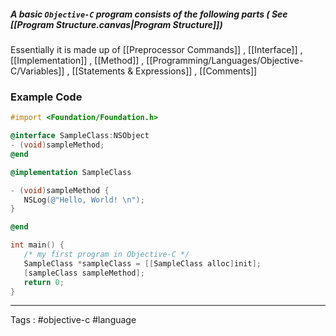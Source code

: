##### A basic `Objective-C` program consists of the following parts ( See [[Program Structure.canvas|Program Structure]])

Essentially it is made up of [[Preprocessor Commands]] , [[Interface]] , [[Implementation]] , [[Method]] , [[Programming/Languages/Objective-C/Variables]] , [[Statements & Expressions]] , [[Comments]] 


### Example Code

```objective-c
#import <Foundation/Foundation.h>

@interface SampleClass:NSObject
- (void)sampleMethod;
@end

@implementation SampleClass

- (void)sampleMethod {
   NSLog(@"Hello, World! \n");
}

@end

int main() {
   /* my first program in Objective-C */
   SampleClass *sampleClass = [[SampleClass alloc]init];
   [sampleClass sampleMethod];
   return 0;
}
```
___

Tags : #objective-c  #language 